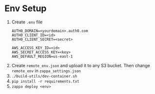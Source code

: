 # Env Setup

1. Create `.env` file
    ```
    AUTH0_DOMAIN=<yourdomain>.auth0.com
    AUTH0_CLIENT_ID=<id>
    AUTH0_CLIENT_SECRET=<secret>
    
    AWS_ACCESS_KEY_ID=<id>
    AWS_SECRET_ACCESS_KEY=<key>
    AWS_DEFAULT_REGION=us-east-1
    ```
2. Create `remote_env.json` and upload it to any S3 bucket. Then change `remote_env` in `zappa_settings.json`
2. `./build-utils/dev-container.sh`
2. `pip install -r requirements.txt`
3. `zappa deploy <env>`

